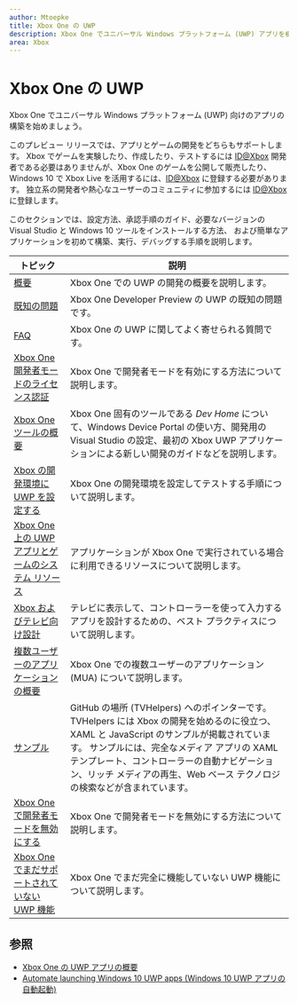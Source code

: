 ```yaml
---
author: Mtoepke
title: Xbox One の UWP
description: Xbox One でユニバーサル Windows プラットフォーム (UWP) アプリを構築する方法。
area: Xbox
---
```


# Xbox One の UWP

Xbox One でユニバーサル Windows プラットフォーム (UWP) 向けのアプリの構築を始めましょう。

このプレビュー リリースでは、アプリとゲームの開発をどちらもサポートします。 Xbox でゲームを実験したり、作成したり、テストするには [ID@Xbox](http://www.xbox.com/en-us/Developers/id) 開発者である必要はありませんが、Xbox One のゲームを公開して販売したり、Windows 10 で Xbox Live を活用するには、[ID@Xbox](http://www.xbox.com/en-us/Developers/id) に登録する必要があります。 独立系の開発者や熱心なユーザーのコミュニティに参加するには [ID@Xbox](http://www.xbox.com/en-us/Developers/id) に登録します。 

このセクションでは、設定方法、承認手順のガイド、必要なバージョンの Visual Studio と Windows 10 ツールをインストールする方法、
および簡単なアプリケーションを初めて構築、実行、デバッグする手順を説明します。 

| トピック      | 説明 |
|------------|-------------|
|[概要](getting-started.md)| Xbox One での UWP の開発の概要を説明します。 |
|[既知の問題](known-issues.md)| Xbox One Developer Preview の UWP の既知の問題です。 |
|[FAQ](frequently-asked-questions.md)| Xbox One の UWP に関してよく寄せられる質問です。 |
|[Xbox One 開発者モードのライセンス認証](devkit-activation.md)| Xbox One で開発者モードを有効にする方法について説明します。 |
|[Xbox One ツールの概要](introduction-to-xbox-tools.md)| Xbox One 固有のツールである _Dev Home_ について、Windows Device Portal の使い方、開発用の Visual Studio の設定、最初の Xbox UWP アプリケーションによる新しい開発のガイドなどを説明します。 |
|[Xbox の開発環境に UWP を設定する](development-environment-setup.md)| Xbox One の開発環境を設定してテストする手順について説明します。 |
|[Xbox One 上の UWP アプリとゲームのシステム リソース](system-resource-allocation.md)| アプリケーションが Xbox One で実行されている場合に利用できるリソースについて説明します。 | 
|[Xbox およびテレビ向け設計](http://go.microsoft.com/fwlink/?LinkID=760736)| テレビに表示して、コントローラーを使って入力するアプリを設計するための、ベスト プラクティスについて説明します。 |  
|[複数ユーザーのアプリケーションの概要](multi-user-applications.md)| Xbox One での複数ユーザーのアプリケーション (MUA) について説明します。 |
|[サンプル](samples.md)| GitHub の場所 (TVHelpers) へのポインターです。TVHelpers には Xbox の開発を始めるのに役立つ、XAML と JavaScript のサンプルが掲載されています。 サンプルには、完全なメディア アプリの XAML テンプレート、コントローラーの自動ナビゲーション、リッチ メディアの再生、Web ベース テクノロジの検索などが含まれています。 |
|[Xbox One で開発者モードを無効にする](devkit-deactivation.md)| Xbox One で開発者モードを無効にする方法について説明します。 |
|[Xbox One でまだサポートされていない UWP 機能](http://go.microsoft.com/fwlink/?LinkId=760755)|  Xbox One でまだ完全に機能していない UWP 機能について説明します。|  

## 参照
- [Xbox One の UWP アプリの概要](http://go.microsoft.com/fwlink/?LinkId=780786) 
- [Automate launching Windows 10 UWP apps (Windows 10 UWP アプリの自動起動)](automate-launching-uwp-apps.md)
  


<!--HONumber=May16_HO2-->



